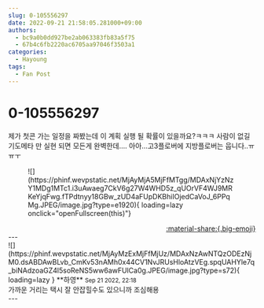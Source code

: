 ```yaml
---
slug: 0-105556297
date: 2022-09-21 21:58:05.281000+09:00
authors:
  - bc9a0b0dd927be2ab063383fb83a5f75
  - 67b4c6fb2220ac6705aa97046f3503a1
categories:
  - Hayoung
tags:
  - Fan Post
---
```


# 0-105556297

<div class="post-container" markdown="1">
<div class="content-container md-sidebar__scrollwrap" markdown="1">

제가 첫콘 가는 일정을 짜봤는데 이 계획 실행 될 확률이 있을까요?ㅋㅋㅋ 사람이 없길 기도메타 만 실현 되면 모든게 완벽한데…. 아아…고3플로버에 지방플로버는 웁니다..ㅠㅠㅜ
<figure markdown="1">
![](https://phinf.wevpstatic.net/MjAyMjA5MjFfMTgg/MDAxNjYzNzY1MDg1MTc1.i3uAwaeg7CkV6g27W4WHD5z_qUOrVF4WJ9MRKeYjqFwg.fTPdtnyy18GBw_zUD4aFUpDKBhiIOjedCaVoJ_6PPqMg.JPEG/image.jpg?type=e1920){ loading=lazy onclick="openFullscreen(this)"}
</figure>


</div>
</div>

<div style="text-align: right;" markdown="1">
<a href="https://weverse.io/fromis9/fanpost/0-105556297" style="text-align: right;">:material-share:{.big-emoji}</a>
</div>
---

<div class="comments-container md-sidebar__scrollwrap" markdown="1">
<div class="comment" markdown="1">
<div class='id-container' markdown="1">
![](https://phinf.wevpstatic.net/MjAyMzExMjFfMjUz/MDAxNzAwNTQzODEzNjM0.dsABDAwBLvb_CmKv53nAMh0x44CV1NvJRUsHloAtzVEg.spqUAHYle7q_biNAdzoaGZ4l5soReNS5ww6awFUlCa0g.JPEG/image.jpg?type=s72){ loading=lazy }
**<span class="artist">하영</span>** <small>Sep 21 2022, 22:18</small><br>
</div>
<div class='comment-body' markdown="1">
가까운 거리는 택시 잘 안잡힐수도 있으니까 조심해용
</div>
</div>
</div>
---
